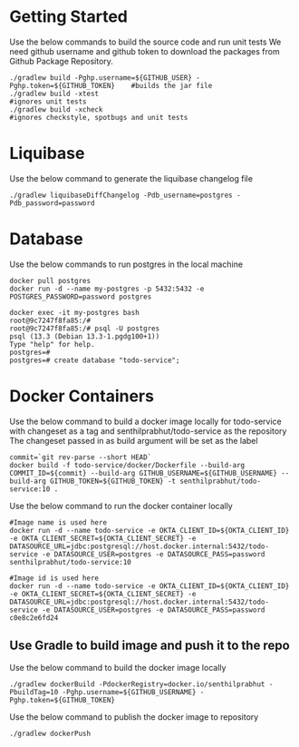 # Getting Started
Use the below commands to build the source code and run unit tests
We need github username and github token to download the packages from Github Package Repository. 
```shell
./gradlew build -Pghp.username=${GITHUB_USER} -Pghp.token=${GITHUB_TOKEN}    #builds the jar file
./gradlew build -xtest                                                       #ignores unit tests
./gradlew build -xcheck                                                      #ignores checkstyle, spotbugs and unit tests
```

# Liquibase
Use the below command to generate the liquibase changelog file
```
./gradlew liquibaseDiffChangelog -Pdb_username=postgres -Pdb_password=password
```

# Database
Use the below commands to run postgres in the local machine
```shell
docker pull postgres
docker run -d --name my-postgres -p 5432:5432 -e POSTGRES_PASSWORD=password postgres

docker exec -it my-postgres bash
root@9c7247f8fa85:/#
root@9c7247f8fa85:/# psql -U postgres
psql (13.3 (Debian 13.3-1.pgdg100+1))
Type "help" for help.
postgres=# 
postgres=# create database "todo-service";
```

# Docker Containers
Use the below command to build a docker image locally for todo-service with changeset as a tag and 
senthilprabhut/todo-service as the repository
The changeset passed in as build argument will be set as the label
```shell
commit=`git rev-parse --short HEAD`
docker build -f todo-service/docker/Dockerfile --build-arg COMMIT_ID=${commit} --build-arg GITHUB_USERNAME=${GITHUB_USERNAME} --build-arg GITHUB_TOKEN=${GITHUB_TOKEN} -t senthilprabhut/todo-service:10 .
```

Use the below command to run the docker container locally
```shell
#Image name is used here
docker run -d --name todo-service -e OKTA_CLIENT_ID=${OKTA_CLIENT_ID} -e OKTA_CLIENT_SECRET=${OKTA_CLIENT_SECRET} -e DATASOURCE_URL=jdbc:postgresql://host.docker.internal:5432/todo-service -e DATASOURCE_USER=postgres -e DATASOURCE_PASS=password senthilprabhut/todo-service:10

#Image id is used here
docker run -d --name todo-service -e OKTA_CLIENT_ID=${OKTA_CLIENT_ID} -e OKTA_CLIENT_SECRET=${OKTA_CLIENT_SECRET} -e DATASOURCE_URL=jdbc:postgresql://host.docker.internal:5432/todo-service -e DATASOURCE_USER=postgres -e DATASOURCE_PASS=password c0e8c2e6fd24
```

## Use Gradle to build image and push it to the repo
Use the below command to build the docker image locally
```shell
./gradlew dockerBuild -PdockerRegistry=docker.io/senthilprabhut -PbuildTag=10 -Pghp.username=${GITHUB_USERNAME} -Pghp.token=${GITHUB_TOKEN}
```

Use the below command to publish the docker image to repository
```shell
./gradlew dockerPush
```